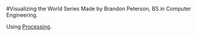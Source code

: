 #Visualizing the World Series
Made by Brandon Peterson, BS in Computer Engineering.

Using [Processing](http://processing.org).